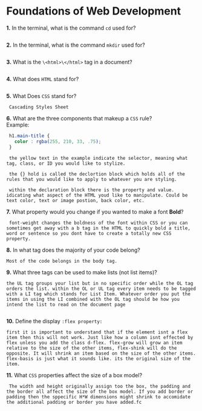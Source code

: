 # Foundations of Web Development

**1.** In the terminal, what is the command `cd` used for?
<!-- enter you answer in the space below -->
```CD is used to Change Directory. To move within folders and CD.. moves you back out of that folder

```

**2.** In the terminal, what is the command `mkdir` used for?
<!-- enter you answer in the space below -->
```mkdir is used to make a directory. basically create a new file

```

**3.** What is the `\<html>\</html>` tag in a document?
<!-- enter you answer in the space below -->
``` the HTML tag is a root tag indicating that the web page is in HTML format
```

**4.** What does `HTML` stand for?
<!-- enter you answer in the space below -->
```HyperText Markup Language

```

**5.** What Does `CSS` stand for?
<!-- enter you answer in the space below -->
```
 Cascading Styles Sheet
```

**6.** What are the three components that makeup a `CSS` rule? <br> Example:
```css
 h1.main-title {
   color : rgba(255, 210, 33, .75);
 }
```
<!-- enter you answer in the space below -->
```
 the yellow text in the example indicate the selector, meaning what tag, class, or ID you would like to stylize. 

 the {} hold is called the declortion block which holds all of the rules that you would like to apply to whatever you are styling.

 within the declaration block there is the property and value. idicating what aspect of the HTML youd like to manipulate. Could be text color, text or image postion, back color, etc.

```

**7.** What property would you change if you wanted to make a font **Bold**?
<!-- enter you answer in the space below -->
```
 font-weight changes the boldness of the font within CSS or you can sometimes get away with a b tag in the HTML to quickly bold a title, word or sentence so you dont have to create a totally new CSS property.
```

**8.** In what tag does the majority of your code belong?
<!-- enter you answer in the space below -->
```
Most of the code belongs in the body tag.

```

**9.** What three tags can be used to make lists (not list items)?
<!-- enter you answer in the space below -->
```
the UL tag groups your list but in no specific order while the OL tag orders the list. within the OL or UL tag every item needs to be tagged with a LI tag which stands for List Item. Whatever order you put the items in using the LI combined with the OL tag should be how you intend the list to read on the document page


```

**10.** Define the display `:flex property:`
<!-- enter you answer in the space below -->
```
first it is important to understand that if the element isnt a flex item then this will not work. Just like how a column isnt effected by flex unless you add the class d-flex. flex-grow will grow an item relative to the size of the other items, flex-shink will do the opposite. It will shrink an item based on the size of the other items. flex-basis is just what it sounds like. its the original size of the item.

```

**11.** What `CSS` properties affect the size of a box model?
<!-- enter you answer in the space below -->
```
 The width and height originally assign too the box, the padding and the border all affect the size of the box model. If you add border or padding then the sppecific H*W dimensions might shrink to accomidate the additional padding or border you have added.fc
```